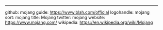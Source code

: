 ---
github: mojang
guide: https://www.blah.com/official
logohandle: mojang
sort: mojang
title: Mojang
twitter: mojang
website: https://www.mojang.com/
wikipedia: https://en.wikipedia.org/wiki/Mojang